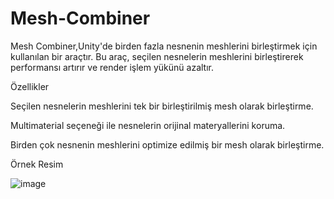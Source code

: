 # Mesh-Combiner
Mesh Combiner,Unity'de birden fazla nesnenin meshlerini birleştirmek için kullanılan bir araçtır. Bu araç, seçilen nesnelerin meshlerini birleştirerek performansı artırır ve render işlem yükünü azaltır.

Özellikler

Seçilen nesnelerin meshlerini tek bir birleştirilmiş mesh olarak birleştirme.

Multimaterial seçeneği ile nesnelerin orijinal materyallerini koruma.

Birden çok nesnenin meshlerini optimize edilmiş bir mesh olarak birleştirme.

Örnek Resim

![image](https://github.com/semiromest/Mesh-Combiner/assets/81243425/4639f0d2-fefb-4907-a988-35ec6e0f2c58)
